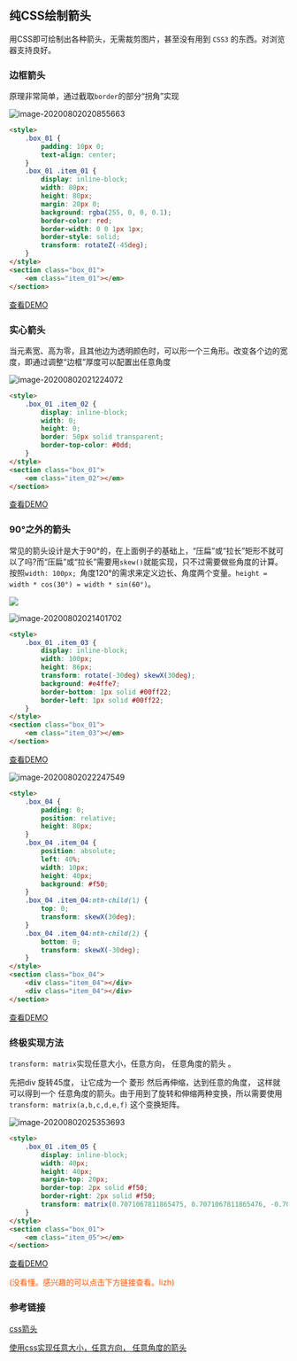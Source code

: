 ## 纯CSS绘制箭头

用CSS即可绘制出各种箭头，无需裁剪图片，甚至没有用到 `CSS3` 的东西。对浏览器支持良好。


### 边框箭头
原理非常简单，通过截取`border`的部分“拐角”实现

![image-20200802020855663](https://my-files-1259410276.cos.ap-chengdu.myqcloud.com/md_images/image-20200802020855663.png)


```html
<style>
    .box_01 {
        padding: 10px 0;
        text-align: center;
    }
    .box_01 .item_01 {
        display: inline-block;
        width: 80px;
        height: 80px;
        margin: 20px 0;
        background: rgba(255, 0, 0, 0.1);
        border-color: red;
        border-width: 0 0 1px 1px;
        border-style: solid;
        transform: rotateZ(-45deg);
    }
</style>
<section class="box_01">
    <em class="item_01"></em>
</section>
```

[查看DEMO](https://1927344728.github.io/demo-lizh/html/09-arrow.html?type=1)



### 实心箭头

当元素宽、高为零，且其他边为透明颜色时，可以形一个三角形。改变各个边的宽度，即通过调整“边框”厚度可以配置出任意角度 

![image-20200802021224072](https://my-files-1259410276.cos.ap-chengdu.myqcloud.com/md_images/image-20200802021224072.png)


```html
<style>
    .box_01 .item_02 {
        display: inline-block;
        width: 0;
        height: 0;
        border: 50px solid transparent;
        border-top-color: #0dd;
    }
</style>
<section class="box_01">
    <em class="item_02"></em>
</section>
```

[查看DEMO](https://1927344728.github.io/demo-lizh/html/09-arrow.html?type=2)



### 90°之外的箭头

常见的箭头设计是大于90°的，在上面例子的基础上，“压扁”或“拉长”矩形不就可以了吗?而“压扁”或“拉长”需要用`skew()`就能实现，只不过需要做些角度的计算。
按照`width: 100px; `角度120°的需求来定义边长、角度两个变量。`height = width * cos(30°) = width * sin(60°)`。


![](https://my-files-1259410276.cos.ap-chengdu.myqcloud.com/md_images/218192-5b38efb41639a1eb.png) 

![image-20200802021401702](https://my-files-1259410276.cos.ap-chengdu.myqcloud.com/md_images/image-20200802021401702.png)

```html
<style>
    .box_01 .item_03 {
        display: inline-block;
        width: 100px;
        height: 86px;
        transform: rotate(-30deg) skewX(30deg);
        background: #e4ffe7;
        border-bottom: 1px solid #00ff22;
        border-left: 1px solid #00ff22;
    }
</style>
<section class="box_01">
    <em class="item_03"></em>
</section>
```

[查看DEMO](https://1927344728.github.io/demo-lizh/html/09-arrow.html?type=3)



![image-20200802022247549](https://my-files-1259410276.cos.ap-chengdu.myqcloud.com/md_images/image-20200802022247549.png) 

```html
<style>
    .box_04 {
        padding: 0;
        position: relative;
        height: 80px;
    }
    .box_04 .item_04 {
        position: absolute;
        left: 40%;
        width: 10px;
        height: 40px;
        background: #f50;
    }
    .box_04 .item_04:nth-child(1) {
        top: 0;
        transform: skewX(30deg);
    }
    .box_04 .item_04:nth-child(2) {
        bottom: 0;
        transform: skewX(-30deg);
    }
</style>
<section class="box_04">
    <div class="item_04"></div>
    <div class="item_04"></div>
</section>
```

[查看DEMO](https://1927344728.github.io/demo-lizh/html/09-arrow.html?type=4)



### 终极实现方法

`transform: matrix`实现任意大小，任意方向， 任意角度的箭头 。

先把div 旋转45度， 让它成为一个 菱形 然后再伸缩，达到任意的角度， 这样就可以得到一个 任意角度的箭头。由于用到了旋转和伸缩两种变换，所以需要使用 `transform: matrix(a,b,c,d,e,f)` 这个变换矩阵。

![image-20200802025353693](https://my-files-1259410276.cos.ap-chengdu.myqcloud.com/md_images/image-20200802025353693.png)

```html
<style>
    .box_01 .item_05 {
        display: inline-block;
        width: 40px;
        height: 40px;
        margin-top: 20px;
        border-top: 2px solid #f50;
        border-right: 2px solid #f50;
        transform: matrix(0.7071067811865475, 0.7071067811865476, -0.7071067811865476, 0.7071067811865475, 0, 0);
    }
</style>
<section class="box_01">
    <em class="item_05"></em>
</section>
```

[查看DEMO](https://1927344728.github.io/demo-lizh/html/09-arrow.html?type=5)

<p style="color: #f50">(没看懂。感兴趣的可以点击下方链接查看。lizh)</p>


### 参考链接

[css箭头](http://www.php-master.com/post/44097.html) 

[使用css实现任意大小，任意方向， 任意角度的箭头](https://juejin.im/post/5a9c99c4f265da23906b7c98)

